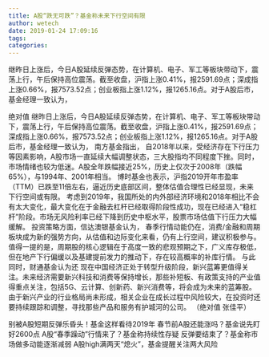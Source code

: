```yaml
---
title: A股“跌无可跌”？基金称未来下行空间有限
author: wetech
date: 2019-01-24 17:09:16
tags: 
categories: 
---
```

继昨日上涨后，今日A股延续反弹态势，在计算机、电子、军工等板块带动下，震荡上行，午后保持高位震荡。截至收盘，沪指上涨0.41%，报2591.69点；深成指上涨0.66%，报7573.52点；创业板指上涨1.12%，报1265.16点。对于A股后市，基金经理一致认为，
<!-- more -->
绝对值
继昨日上涨后，今日A股延续反弹态势，在计算机、电子、军工等板块带动下，震荡上行，午后保持高位震荡。截至收盘，沪指上涨0.41%，报2591.69点；深成指上涨0.66%，报7573.52点；创业板指上涨1.12%，报1265.16点。对于A股后市，基金经理一致认为，
南方基金指出，
自2018年以来，受经济存在下行压力等因素影响，A股市场一直延续大幅调整状态，三大股指均不同程度下挫。同时，市场情绪也较为低迷。A股全年跌幅接近25%，历史上仅次于2008年（跌幅65%），与1994年、2001年相当。
博时基金也表示，沪指2019开年市盈率（TTM）已跌至11倍左右，逼近历史底部区间，整体估值合理性已经显现，未来下行空间或有限。
考虑到2019年，我国所处的内外部经济环境和2018年相比不会有太大变化，最大变化在于金融去杠杆已经取得阶段性成功，现在已经进入“稳杠杆”阶段。市场无风险利率已经下降到历史中枢水平，股票市场估值下行压力大幅缓解。
投资策略方面，信达澳银基金认为，
春季行情动能仍在，消费/金融和周期板块成为新的强势方向，从估值和边际变化来看，仍有上行空间，建议积极参与。值得一提的是，周期股的核心逻辑在于高度一致的悲观预期之下，广义库存极低，但在地产下行偏缓以及基建提前发力的推动下，存在较高概率的补库行情。
与此同时，财通基金认为还
现在中国经济正处于转型升级阶段，新兴蓝筹更值得关注。未来经济需要新兴科技和消费等保持增长，那些补短板、有政策支持的产业值得重点关注，包括5G、云计算、创新药、新兴消费等，将会成为未来的蓝筹股。
由于新兴产业的行业格局尚未形成，相关企业在成长过程中风险较大，在投资时还要持续跟踪和调整，寻找那些产品和服务有护城河的公司。
（绝对值 张佳平）
 
 
别被A股短期反弹乐昏头！基金这样看待2019年
春节前A股还能涨吗？基金说先盯好2600点
A股“春季躁动”行情来了？基金称持续性存疑
反弹要结束了？基金称市场做多动能逐渐减弱
A股high满两天“熄火”，基金提醒关注两大风险
